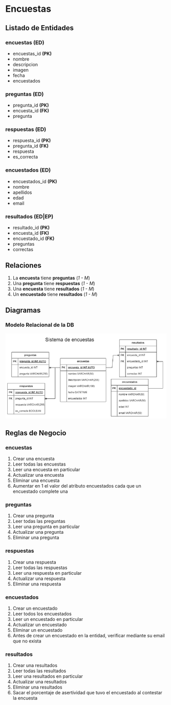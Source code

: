 # Encuestas

## Listado de Entidades

### encuestas **(ED)**

- encuestas_id **(PK)**
- nombre
- descripcion
- imagen
- fecha
- encuestados

### preguntas **(ED)**

- pregunta_id **(PK)**
- encuesta_id **(FK)**
- pregunta

### respuestas **(ED)**

- respuesta_id **(PK)**
- pregunta_id **(FK)**
- respuesta
- es_correcta

### encuestados **(ED)**

- encuestados_id **(PK)**
- nombre
- apellidos
- edad
- email

### resultados **(ED|EP)**

- resultado_id **(PK)**
- encuesta_id **(FK)**
- encuestado_id **(FK)**
- preguntas
- correctas

## Relaciones

1. La **encuesta** tiene **preguntas** (_1 - M_)
2. Una **pregunta** tiene **respuestas** (_1 - M_)
3. Una **encuesta** tiene **resultados** (_1 - M_)
4. Un **encuestado** tiene **resultados** (_1 - M_) 

## Diagramas

### Modelo Relacional de la DB

![Modelo Relacional](./ModeloRelacional.drawio.png)

## Reglas de Negocio

### encuestas

1. Crear una encuesta
2. Leer todas las encuestas
2. Leer una encuesta en particular
3. Actualizar una encuesta
5. Eliminar una encuesta
6. Aumentar en 1 el valor del atributo encuestados cada que un encuestado complete una

### preguntas

1. Crear una pregunta
2. Leer todas las preguntas
2. Leer una pregunta en particular
3. Actualizar una pregunta
5. Eliminar una pregunta

### respuestas

1. Crear una respuesta
2. Leer todas las respuestas
2. Leer una respuesta en particular
3. Actualizar una respuesta
5. Eliminar una respuesta

### encuestados

1. Crear un encuestado
2. Leer todos los encuestados
2. Leer un encuestado en particular
3. Actualizar un encuestado
5. Eliminar un encuestado
6. Antes de crear un encuestado en la entidad, verificar mediante su email que no exista

### resultados

1. Crear una resultados
2. Leer todas las resultados
2. Leer una resultados en particular
3. Actualizar una resultados
5. Eliminar una resultados
6. Sacar el porcentaje de asertividad que tuvo el encuestado al contestar la encuesta


